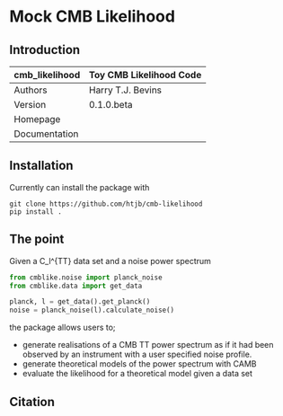 # Mock CMB Likelihood


## Introduction

| cmb_likelihood | Toy CMB Likelihood Code |
|----------------|-------------------------|
| Authors | Harry T.J. Bevins |
| Version | 0.1.0.beta |
| Homepage | |
|Documentation | |

## Installation

Currently can install the package with

```
git clone https://github.com/htjb/cmb-likelihood
pip install .
```

## The point

Given a C_l^{TT} data set and a noise power spectrum

```python
from cmblike.noise import planck_noise
from cmblike.data import get_data

planck, l = get_data().get_planck()
noise = planck_noise(l).calculate_noise()

```

the package allows users to;

- generate realisations of a CMB TT power spectrum 
    as if it had been observed by an 
    instrument with a user specified noise profile.
- generate theoretical models of the power spectrum
    with CAMB
- evaluate the likelihood for a theoretical model
    given a data set


## Citation